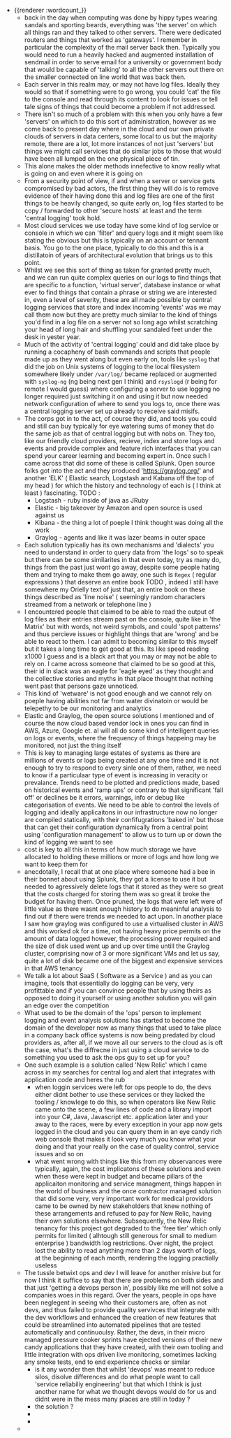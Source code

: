 - {{renderer :wordcount_}}
	- back in the day when computing was done by hippy types wearing sandals and sporting beards, everything was 'the server' on which all things ran and they talked to other servers. There were dedicated routers and things that worked as 'gateways'. I remember in particular the complexity of the mail server back then. Typically you would need to run a heavily hacked and augmented installation of sendmail in order to serve email for a university or government body that would be capable of 'talking' to all the other servers out there on the smaller connected on line world that was back then.
	- Each server in this realm may, or may not have log files. Ideally they would so that if something were to go wrong, you could 'cat' the file to the console and read through its content to look for issues or tell tale signs of things that could become a problem if not addressed.
	- There isn't so much of a problem with this when you only have a few 'servers' on which to do this sort of administration, however as we come back to present day where in the cloud and our own private clouds of servers in data centers, some local to us but the majority remote, there are a lot, lot more instances of not just 'servers' but things we might call services that do similar jobs to those that would have been all lumped on the one physical piece of tin.
	- This alone makes the older methods innefective to know really what is going on and even where it is going on
	- From a security point of view, if and when a server or service gets compromised by bad actors, the first thing they will do is to remove evidence of their having done this and log files are one of the first things to be heavily changed, so quite early on, log files started to be copy / forwarded to other 'secure hosts' at least and the term 'central logging' took hold.
	- Most cloud services we use today have some kind of log service or console in which we can 'filter' and query logs and it might seem like stating the obvious but this is typically on an account or tennant basis. You go to the one place, typically to do this and this is a distillatoin of years of architectural evolution that brings us to this point.
	- Whilst we see this sort of thing as taken for granted pretty much, and we can run quite complex queries on our logs to find things that are specific to a function, 'virtual server', database instance or what ever to find things that contain a phrase or string we are interested in, even a level of severity, these are all made possible by central logging services that store and index incoming 'events' was we may call them now but they are pretty much similar to the kind of things you'd find in a log file on a server not so long ago whilst scratching your head of long hair and shuffling your sandaled feet under the desk in yester year.
	- Much of the activity of 'central logging' could and did take place by running a cocapheny of bash commands and scripts that people made up as they went along but even early on, tools like `syslog` that did the job on Unix systems of logging to the local filesystem somewhere likely under `/var/log/` became replaced or augmented with `syslog-ng` (ng being next gen I think) and `rsyslogd` (r being for remote I would guess) where configuring a server to use logging no longer required just switching it on and using it but now needed network configuration of where to send you logs to, once there was a central logging server set up already to receive said misifs.
	- The corps got in to the act, of course they did, and tools you could and still can buy typically for eye watering sums of money that do the same job as that of central logging but with nobs on. They too, like our friendly cloud providers, recieve, index and store logs and events and provide complex and feature rich interfaces that you can spend your career learning and becoming expert in. Once such I came across that did some of these is called Splunk. Open source folks got into the act and they produced 'https://graylog.org/' and another 'ELK' ( Elastic search, Logstash and Kabana off the top of my head ) for which the history and technology of each is ( I think at least ) fascinating. TODO :
		- Logstash - ruby inside of java as JRuby
		- Elastic - big takeover by Amazon and open source is used against us
		- Kibana - the thing a lot of poeple I think thought was doing all the work
		- Graylog - agents and like it was lazer beams in outer space
	- Each solution typically has its own mechanisms and 'dialects' you need to understand in order to query data from 'the logs' so to speak but there can be some similarites in that even today, try as many do, things from the past just wont go away, despite some people hating them and trying to make them go away, one such is `Regex` ( regular expressions ) that deserve an entire book TODO , indeed I still have somewhere my Orielly text of just that, an entire book on these things described as 'line noise' ( seemingly random characters streamed from a network or telephone line )
	- I encountered people that claimed to be able to read the output of log files as their entries stream past on the console, quite like in 'the Matrix' but with words, not weird symbols, and could 'spot patterns' and thus percieve issues or highlight things that are 'wrong' and be able to react to them. I can admit to becoming similar to this myself but it takes a long time to get good at this. Its like speed reading x1000 I guess and is a black art that you may or may not be able to rely on. I came across someone that claimed to be so good at this, their id in slack was an eagle for 'eagle eyed' as they thought and the collective stories and myths in that place thought that nothing went past that persons gaze unnoticed.
	- This kind of 'wetware' is not good enough and we cannot rely on poeple having abilities not far from water divinatoin or would be telepethy to be our monitoring and analytics
	- Elastic and Graylog, the open source solutions I mentioned and of course the now cloud based vendor lock in ones you can find in AWS, Azure, Google et. al will all do some kind of intelligent queries on logs or events, where the frequency of things happeing may be monitored, not just the thing itself
	- This is key to managing large estates of systems as there are millions of events or logs being created at any one time and it is not enough to try to respond to every sinle one of them, rather, we need to know if a particulaar type of event is increasing in veracity or prevalance. Trends need to be plotted and predictions made, based on historical events and 'ramp ups' or contrary to that significant 'fall off' or declines be it errors, warnings, info or debug like categorisation of events. We need to be able to control the levels of logging and ideally applicaitons in our infrastructure now no longer are compiled statically, with their confifugrations 'baked in' but those that can get their configuration dynamically from a central point using 'configuration management' to allow us to turn up or down the kind of logging we want to see
	- cost is key to all this in terms of how much storage we have allocated to holding these millions or more of logs and how long we want to keep them for
	- anecdotally, I recall that at one place where someone had a bee in their bonnet about using Splunk, they got a license to use it but needed to agressively delete logs that it stored as they were so great that the costs charged for storing them was so great it broke the budget for having them. Once pruned, the logs that were left were of little value as there wasnt enough history to do meaninful analysis to find out if there were trends we needed to act upon. In another place I saw how graylog was configured to use a virtualised cluster in AWS and this worked ok for a time, not having heavy price permits on the amount of data logged however, the processing power required and the size of disk used went up and up over time untill the Graylog cluster, comprising now of 3 or more significant VMs and let us say, quite a lot of disk became one of the biggest and expensive services in that AWS tenancy
	- We talk a lot about SaaS ( Software as a Service ) and as you can imagine, tools that essentially do logging can be very, very profittable and if you can convince people that by using theirs as opposed to doing it yourself or using another solution you will gain an edge over the competition
	- What used to be the domain of the 'ops' person to implement logging and event analysis solutions has started to become the domain of the developer now as many things that used to take place in a company back office systems is now being predated by cloud providers as, after all, if we move all our servers to the cloud as is oft the case, what's the diffrecne in just using a cloud service to do something you used to ask the ops guy to set up for you?
	- One such example is a solution called 'New Relic' which I came across in my searches for central log and alert that integrates with application code and heres the rub
		- when loggin services were left for ops people to do, the devs either didnt bother to use these services or they lacked the tooling / knowlege to do this, so when operators like New Relic came onto the scene, a few lines of code and a library import into your C#, Java, Javascript etc. application later and your away to the races, were by every exception in your app now gets logged in the cloud and you can query them in an eye candy rich web console that makes it look very much you know what your doing and that your really on the case of quality control, service issues and so on
		- what went wrong with things like this from my observances were typically, again, the cost implicatons of these solutions and even when these were kept in budget and became pillars of the applicaiton monitoring and service managment, things happen in the world of business and the once contractor managed solution that did some very, very important work for medical providors came to be owned by new stakeholders that knew nothing of these arrangements and refused to pay for New Relic, having their own solutions elsewhere. Subsequently, the New Relic tenancy for this project got degraded to the 'free tier' which only permits for limited ( alhtough still generous for small to medium enterprise ) bandwidth log restrictions. Over night, the project lost the ability to read anything more than 2 days worth of logs, at the beginning of each month, rendering the logging practially useless
	- The tussle betwixt ops and dev I will leave for another misive but for now I think it suffice to say that there are problems on both sides and that just 'getting a devops person in', possibly like me will not solve a companies woes in this regard. Over the years, people in ops have been neglegent in seeing who their customers are, often as not devs, and thus failed to provide quality servivces that integrate with the dev workflows and enhanced the creation of new features that could be streamlined into automated pipelines that are tested automatically and continuoulsy. Rather, the devs, in their micro managed pressure cooker sprints have ejected versions of their new candy applications that they have created, with their own tooling and little integration with ops driven live monitoring, sometimes lacking any smoke tests, end to end experience checks or similar
		- is it any wonder then that whilst 'devops' was meant to reduce silos, disolve differences and do what people want to call 'service reliabiliy engineering' but that which I think is just another name for what we thought devops would do for us and didnt were in the mess many places are still in today ?
		- the solution ?
		-
		-
	-